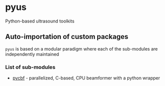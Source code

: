# pyus
Python-based ultrasound toolkits

## Auto-importation of custom packages
`pyus` is based on a modular paradigm where each of the sub-modules are independently maintained

### List of sub-modules
 - [pycbf](https://github.com/wewightman/pycbf) - parallelized, C-based, CPU beamformer with a python wrapper